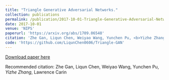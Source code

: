```yaml
---
title: "Triangle Generative Adversarial Networks."
collection: publications
permalink: /publication/2017-10-01-Triangle-Generative-Adversarial-Networks
date: 2017-10-01
venue: 'NIPS'
paperurl: 'https://arxiv.org/abs/1709.06548'
citation: 'Zhe Gan, Liqun Chen, Weiyao Wang, Yunchen Pu, <b>Yizhe Zhang</b>, Lawrence Carin'
code: 'https://github.com/LiqunChen0606/Triangle-GAN'
---
```


[Download paper here](https://arxiv.org/abs/1709.06548)

Recommended citation: Zhe Gan, Liqun Chen, Weiyao Wang, Yunchen Pu, *Yizhe Zhang*, Lawrence Carin